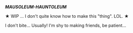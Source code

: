***MAUSOLEUM-HAUNTOLEUM***

★ WIP ... I don't quite know how to make this "thing". LOL. ★

I don't bite... Usually! I'm shy to making friends, be patient...
